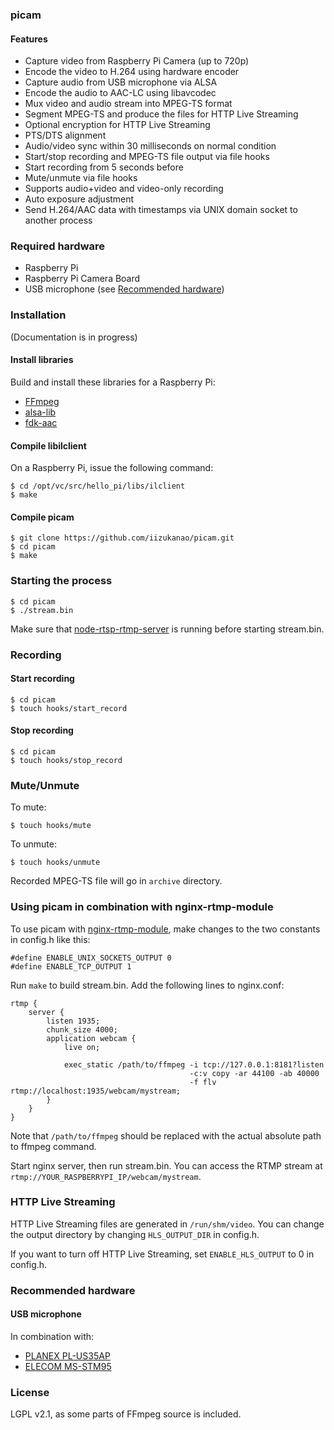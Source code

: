 ### picam

#### Features

- Capture video from Raspberry Pi Camera (up to 720p)
- Encode the video to H.264 using hardware encoder
- Capture audio from USB microphone via ALSA
- Encode the audio to AAC-LC using libavcodec
- Mux video and audio stream into MPEG-TS format
- Segment MPEG-TS and produce the files for HTTP Live Streaming
- Optional encryption for HTTP Live Streaming
- PTS/DTS alignment
- Audio/video sync within 30 milliseconds on normal condition
- Start/stop recording and MPEG-TS file output via file hooks
- Start recording from 5 seconds before
- Mute/unmute via file hooks
- Supports audio+video and video-only recording
- Auto exposure adjustment
- Send H.264/AAC data with timestamps via UNIX domain socket to another process

### Required hardware

- Raspberry Pi
- Raspberry Pi Camera Board
- USB microphone (see [Recommended hardware](#recommended-hardware))

### Installation

(Documentation is in progress)

#### Install libraries

Build and install these libraries for a Raspberry Pi:

- [FFmpeg](http://www.ffmpeg.org/)
- [alsa-lib](http://www.alsa-project.org/main/index.php/Main_Page)
- [fdk-aac](http://sourceforge.net/projects/opencore-amr/)

#### Compile libilclient

On a Raspberry Pi, issue the following command:

    $ cd /opt/vc/src/hello_pi/libs/ilclient
    $ make

#### Compile picam

    $ git clone https://github.com/iizukanao/picam.git
    $ cd picam
    $ make

### Starting the process

    $ cd picam
    $ ./stream.bin

Make sure that [node-rtsp-rtmp-server](https://github.com/iizukanao/node-rtsp-rtmp-server) is running before starting stream.bin.

### Recording

#### Start recording

    $ cd picam
    $ touch hooks/start_record

#### Stop recording

    $ cd picam
    $ touch hooks/stop_record

### Mute/Unmute

To mute:

    $ touch hooks/mute

To unmute:

    $ touch hooks/unmute

Recorded MPEG-TS file will go in `archive` directory.

### Using picam in combination with nginx-rtmp-module

To use picam with [nginx-rtmp-module](https://github.com/arut/nginx-rtmp-module), make changes to the two constants in config.h like this:

    #define ENABLE_UNIX_SOCKETS_OUTPUT 0
    #define ENABLE_TCP_OUTPUT 1

Run `make` to build stream.bin. Add the following lines to nginx.conf:

    rtmp {
        server {
            listen 1935;
            chunk_size 4000;
            application webcam {
                live on;

                exec_static /path/to/ffmpeg -i tcp://127.0.0.1:8181?listen
                                            -c:v copy -ar 44100 -ab 40000
                                            -f flv rtmp://localhost:1935/webcam/mystream;
            }
        }
    }

Note that `/path/to/ffmpeg` should be replaced with the actual absolute path to ffmpeg command.

Start nginx server, then run stream.bin. You can access the RTMP stream at `rtmp://YOUR_RASPBERRYPI_IP/webcam/mystream`.

### HTTP Live Streaming

HTTP Live Streaming files are generated in `/run/shm/video`. You can change the output directory by changing `HLS_OUTPUT_DIR` in config.h.

If you want to turn off HTTP Live Streaming, set `ENABLE_HLS_OUTPUT` to 0 in config.h.

### Recommended hardware

#### USB microphone

In combination with:
- [PLANEX PL-US35AP](http://www.planex.co.jp/product/usb/pl-us35ap/)
- [ELECOM MS-STM95](http://www2.elecom.co.jp/multimedia/microphone/ms-stm95/)

### License

LGPL v2.1, as some parts of FFmpeg source is included.

